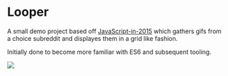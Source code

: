 # Looper
A small demo project based off [JavaScript-in-2015](http://glenmaddern.com/articles/javascript-in-2015) which gathers gifs from a choice subreddit and displayes them in a grid like fashion.

Initially done to become more familiar with ES6 and subsequent tooling.

![](looper.gif)
